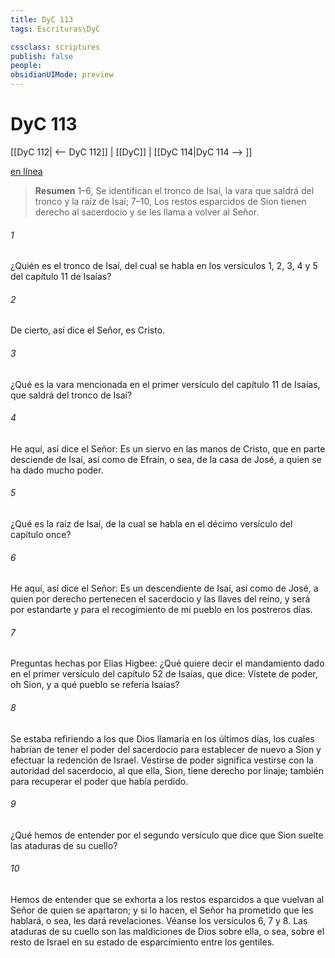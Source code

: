 ```yaml
---
title: DyC 113
tags: Escrituras\DyC

cssclass: scriptures
publish: false
people:
obsidianUIMode: preview
---
```


# DyC 113
[[DyC 112| <-- DyC 112]] | [[DyC]] | [[DyC 114|DyC 114 --> ]]

[en línea](https://churchofjesuschrist.org/study/scriptures/dc-testament/dc/113?lang=spa)

> __Resumen__
1–6, Se identifican el tronco de Isaí, la vara que saldrá del tronco y la raíz de Isaí; 7–10, Los restos esparcidos de Sion tienen derecho al sacerdocio y se les llama a volver al Señor.

###### 1 
¿Quién es el tronco de Isaí, del cual se habla en los versículos 1, 2, 3, 4 y 5 del capítulo 11 de Isaías?

###### 2 
De cierto, así dice el Señor, es Cristo.

###### 3 
¿Qué es la vara mencionada en el primer versículo del capítulo 11 de Isaías, que saldrá del tronco de Isaí?

###### 4 
He aquí, así dice el Señor: Es un siervo en las manos de Cristo, que en parte desciende de Isaí, así como de Efraín, o sea, de la casa de José, a quien se ha dado mucho poder.

###### 5 
¿Qué es la raíz de Isaí, de la cual se habla en el décimo versículo del capítulo once?

###### 6 
He aquí, así dice el Señor: Es un descendiente de Isaí, así como de José, a quien por derecho pertenecen el sacerdocio y las llaves del reino, y será por estandarte y para el recogimiento de mi pueblo en los postreros días.

###### 7 
Preguntas hechas por Elias Higbee: ¿Qué quiere decir el mandamiento dado en el primer versículo del capítulo 52 de Isaías, que dice: Vístete de poder, oh Sion, y a qué pueblo se refería Isaías?

###### 8 
Se estaba refiriendo a los que Dios llamaría en los últimos días, los cuales habrían de tener el poder del sacerdocio para establecer de nuevo a Sion y efectuar la redención de Israel. Vestirse de poder significa vestirse con la autoridad del sacerdocio, al que ella, Sion, tiene derecho por linaje; también para recuperar el poder que había perdido.

###### 9 
¿Qué hemos de entender por el segundo versículo que dice que Sion suelte las ataduras de su cuello?

###### 10 
Hemos de entender que se exhorta a los restos esparcidos a que vuelvan al Señor de quien se apartaron; y si lo hacen, el Señor ha prometido que les hablará, o sea, les dará revelaciones. Véanse los versículos 6, 7 y 8. Las ataduras de su cuello son las maldiciones de Dios sobre ella, o sea, sobre el resto de Israel en su estado de esparcimiento entre los gentiles.

